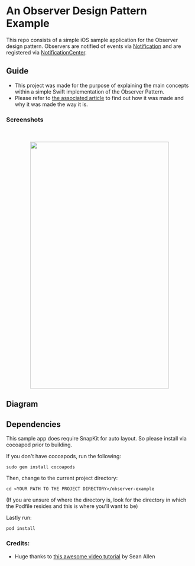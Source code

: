# An Observer Design Pattern Example
This repo consists of a simple iOS sample application for the Observer design pattern.
Observers are notified of events via [Notification](https://developer.apple.com/documentation/foundation/notification) and are registered via [NotificationCenter](https://developer.apple.com/documentation/foundation/notificationcenter).

## Guide
 * This project was made for the purpose of explaining the main concepts within a simple Swift implementation of the Observer Pattern.
 * Please refer to [the associated article](https://medium.com/@joshmarasigan/the-beacons-are-lit-an-observer-design-pattern-guide-in-swift-8089bf1310cf) to find out how it was made and why it was made the way it is.

### Screenshots

<p align="center"><br><br>
<img src="https://github.com/josh-marasigan/ObserverDesignExample/blob/master/AppExample.gif" width="375" height="667" />
</p>
 
## Diagram

<p align="center">
<blockquote class="imgur-embed-pub" lang="en" data-id="a/DKkFDO2"><a href="//imgur.com/DKkFDO2"></a></blockquote><script async src="//s.imgur.com/min/embed.js" charset="utf-8"></script>
</p>
 
## Dependencies
This sample app does require SnapKit for auto layout. So please install via cocoapod prior to building.

If you don't have cocoapods, run the following:

`sudo gem install cocoapods`

Then, change to the current project directory:

`cd <YOUR PATH TO THE PROJECT DIRECTORY>/observer-example`

(If you are unsure of where the directory is, look for the directory in which the Podfile resides and this is where you'll want to be)

Lastly run:

`pod install`

### Credits:
 * Huge thanks to [this awesome video tutorial](https://youtu.be/srqiDnLEocA) by Sean Allen
